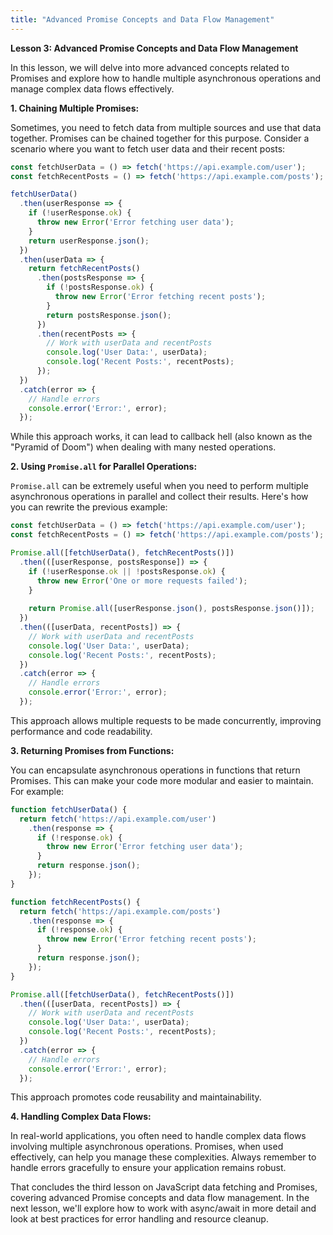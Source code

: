 ```yaml
---
title: "Advanced Promise Concepts and Data Flow Management"
---
```


**Lesson 3: Advanced Promise Concepts and Data Flow Management**

In this lesson, we will delve into more advanced concepts related to Promises and explore how to handle multiple asynchronous operations and manage complex data flows effectively.

**1. Chaining Multiple Promises:**

Sometimes, you need to fetch data from multiple sources and use that data together. Promises can be chained together for this purpose. Consider a scenario where you want to fetch user data and their recent posts:

```javascript
const fetchUserData = () => fetch('https://api.example.com/user');
const fetchRecentPosts = () => fetch('https://api.example.com/posts');

fetchUserData()
  .then(userResponse => {
    if (!userResponse.ok) {
      throw new Error('Error fetching user data');
    }
    return userResponse.json();
  })
  .then(userData => {
    return fetchRecentPosts()
      .then(postsResponse => {
        if (!postsResponse.ok) {
          throw new Error('Error fetching recent posts');
        }
        return postsResponse.json();
      })
      .then(recentPosts => {
        // Work with userData and recentPosts
        console.log('User Data:', userData);
        console.log('Recent Posts:', recentPosts);
      });
  })
  .catch(error => {
    // Handle errors
    console.error('Error:', error);
  });
```

While this approach works, it can lead to callback hell (also known as the "Pyramid of Doom") when dealing with many nested operations.

**2. Using `Promise.all` for Parallel Operations:**

`Promise.all` can be extremely useful when you need to perform multiple asynchronous operations in parallel and collect their results. Here's how you can rewrite the previous example:

```javascript
const fetchUserData = () => fetch('https://api.example.com/user');
const fetchRecentPosts = () => fetch('https://api.example.com/posts');

Promise.all([fetchUserData(), fetchRecentPosts()])
  .then(([userResponse, postsResponse]) => {
    if (!userResponse.ok || !postsResponse.ok) {
      throw new Error('One or more requests failed');
    }
    
    return Promise.all([userResponse.json(), postsResponse.json()]);
  })
  .then(([userData, recentPosts]) => {
    // Work with userData and recentPosts
    console.log('User Data:', userData);
    console.log('Recent Posts:', recentPosts);
  })
  .catch(error => {
    // Handle errors
    console.error('Error:', error);
  });
```

This approach allows multiple requests to be made concurrently, improving performance and code readability.

**3. Returning Promises from Functions:**

You can encapsulate asynchronous operations in functions that return Promises. This can make your code more modular and easier to maintain. For example:

```javascript
function fetchUserData() {
  return fetch('https://api.example.com/user')
    .then(response => {
      if (!response.ok) {
        throw new Error('Error fetching user data');
      }
      return response.json();
    });
}

function fetchRecentPosts() {
  return fetch('https://api.example.com/posts')
    .then(response => {
      if (!response.ok) {
        throw new Error('Error fetching recent posts');
      }
      return response.json();
    });
}

Promise.all([fetchUserData(), fetchRecentPosts()])
  .then(([userData, recentPosts]) => {
    // Work with userData and recentPosts
    console.log('User Data:', userData);
    console.log('Recent Posts:', recentPosts);
  })
  .catch(error => {
    // Handle errors
    console.error('Error:', error);
  });
```

This approach promotes code reusability and maintainability.

**4. Handling Complex Data Flows:**

In real-world applications, you often need to handle complex data flows involving multiple asynchronous operations. Promises, when used effectively, can help you manage these complexities. Always remember to handle errors gracefully to ensure your application remains robust.

That concludes the third lesson on JavaScript data fetching and Promises, covering advanced Promise concepts and data flow management. In the next lesson, we'll explore how to work with async/await in more detail and look at best practices for error handling and resource cleanup.